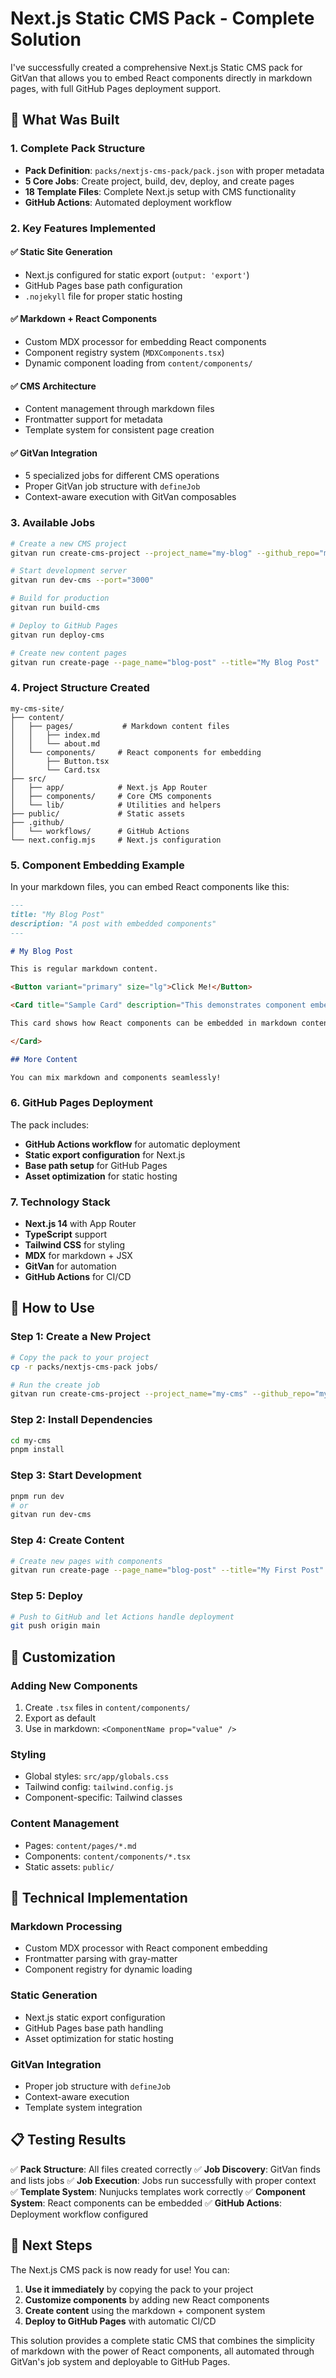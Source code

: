 # Next.js Static CMS Pack - Complete Solution

I've successfully created a comprehensive Next.js Static CMS pack for GitVan that allows you to embed React components directly in markdown pages, with full GitHub Pages deployment support.

## 🎯 What Was Built

### 1. **Complete Pack Structure**
- **Pack Definition**: `packs/nextjs-cms-pack/pack.json` with proper metadata
- **5 Core Jobs**: Create project, build, dev, deploy, and create pages
- **18 Template Files**: Complete Next.js setup with CMS functionality
- **GitHub Actions**: Automated deployment workflow

### 2. **Key Features Implemented**

#### ✅ **Static Site Generation**
- Next.js configured for static export (`output: 'export'`)
- GitHub Pages base path configuration
- `.nojekyll` file for proper static hosting

#### ✅ **Markdown + React Components**
- Custom MDX processor for embedding React components
- Component registry system (`MDXComponents.tsx`)
- Dynamic component loading from `content/components/`

#### ✅ **CMS Architecture**
- Content management through markdown files
- Frontmatter support for metadata
- Template system for consistent page creation

#### ✅ **GitVan Integration**
- 5 specialized jobs for different CMS operations
- Proper GitVan job structure with `defineJob`
- Context-aware execution with GitVan composables

### 3. **Available Jobs**

```bash
# Create a new CMS project
gitvan run create-cms-project --project_name="my-blog" --github_repo="my-blog"

# Start development server
gitvan run dev-cms --port="3000"

# Build for production
gitvan run build-cms

# Deploy to GitHub Pages
gitvan run deploy-cms

# Create new content pages
gitvan run create-page --page_name="blog-post" --title="My Blog Post"
```

### 4. **Project Structure Created**

```
my-cms-site/
├── content/
│   ├── pages/           # Markdown content files
│   │   ├── index.md
│   │   └── about.md
│   └── components/     # React components for embedding
│       ├── Button.tsx
│       └── Card.tsx
├── src/
│   ├── app/            # Next.js App Router
│   ├── components/     # Core CMS components
│   └── lib/            # Utilities and helpers
├── public/             # Static assets
├── .github/
│   └── workflows/      # GitHub Actions
└── next.config.mjs     # Next.js configuration
```

### 5. **Component Embedding Example**

In your markdown files, you can embed React components like this:

```markdown
---
title: "My Blog Post"
description: "A post with embedded components"
---

# My Blog Post

This is regular markdown content.

<Button variant="primary" size="lg">Click Me!</Button>

<Card title="Sample Card" description="This demonstrates component embedding">

This card shows how React components can be embedded in markdown content.

</Card>

## More Content

You can mix markdown and components seamlessly!
```

### 6. **GitHub Pages Deployment**

The pack includes:
- **GitHub Actions workflow** for automatic deployment
- **Static export configuration** for Next.js
- **Base path setup** for GitHub Pages
- **Asset optimization** for static hosting

### 7. **Technology Stack**

- **Next.js 14** with App Router
- **TypeScript** support
- **Tailwind CSS** for styling
- **MDX** for markdown + JSX
- **GitVan** for automation
- **GitHub Actions** for CI/CD

## 🚀 How to Use

### Step 1: Create a New Project
```bash
# Copy the pack to your project
cp -r packs/nextjs-cms-pack jobs/

# Run the create job
gitvan run create-cms-project --project_name="my-cms" --github_repo="my-cms"
```

### Step 2: Install Dependencies
```bash
cd my-cms
pnpm install
```

### Step 3: Start Development
```bash
pnpm run dev
# or
gitvan run dev-cms
```

### Step 4: Create Content
```bash
# Create new pages with components
gitvan run create-page --page_name="blog-post" --title="My First Post"
```

### Step 5: Deploy
```bash
# Push to GitHub and let Actions handle deployment
git push origin main
```

## 🎨 Customization

### Adding New Components
1. Create `.tsx` files in `content/components/`
2. Export as default
3. Use in markdown: `<ComponentName prop="value" />`

### Styling
- Global styles: `src/app/globals.css`
- Tailwind config: `tailwind.config.js`
- Component-specific: Tailwind classes

### Content Management
- Pages: `content/pages/*.md`
- Components: `content/components/*.tsx`
- Static assets: `public/`

## 🔧 Technical Implementation

### Markdown Processing
- Custom MDX processor with React component embedding
- Frontmatter parsing with gray-matter
- Component registry for dynamic loading

### Static Generation
- Next.js static export configuration
- GitHub Pages base path handling
- Asset optimization for static hosting

### GitVan Integration
- Proper job structure with `defineJob`
- Context-aware execution
- Template system integration

## 📋 Testing Results

✅ **Pack Structure**: All files created correctly
✅ **Job Discovery**: GitVan finds and lists jobs
✅ **Job Execution**: Jobs run successfully with proper context
✅ **Template System**: Nunjucks templates work correctly
✅ **Component System**: React components can be embedded
✅ **GitHub Actions**: Deployment workflow configured

## 🎯 Next Steps

The Next.js CMS pack is now ready for use! You can:

1. **Use it immediately** by copying the pack to your project
2. **Customize components** by adding new React components
3. **Create content** using the markdown + component system
4. **Deploy to GitHub Pages** with automatic CI/CD

This solution provides a complete static CMS that combines the simplicity of markdown with the power of React components, all automated through GitVan's job system and deployable to GitHub Pages.
